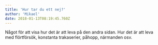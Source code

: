 ```yaml
---
title: 'Hur tar du ett nej?'
author: 'Mikael'
date: 2018-01-13T08:19:45.760Z
---
```

Något för att visa hur det är att leva på den andra sidan. Hur det är att leva med flörtförsök, konstanta trakaserier, påhopp, närmanden osv.
